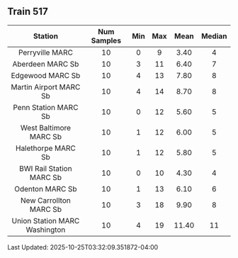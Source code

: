 ## Train 517

| Station | Num Samples | Min | Max | Mean | Median |
| :-----: | :---------: | :-: | :-: | :--: | :----: |
| Perryville MARC | 10 | 0 | 9 | 3.40 | 4 |
| Aberdeen MARC Sb | 10 | 3 | 11 | 6.40 | 7 |
| Edgewood MARC Sb | 10 | 4 | 13 | 7.80 | 8 |
| Martin Airport MARC Sb | 10 | 4 | 14 | 8.70 | 8 |
| Penn Station MARC Sb | 10 | 0 | 12 | 5.60 | 5 |
| West Baltimore MARC Sb | 10 | 1 | 12 | 6.00 | 5 |
| Halethorpe MARC Sb | 10 | 1 | 12 | 5.80 | 5 |
| BWI Rail Station MARC Sb | 10 | 0 | 10 | 4.30 | 4 |
| Odenton MARC Sb | 10 | 1 | 13 | 6.10 | 6 |
| New Carrollton MARC Sb | 10 | 3 | 18 | 9.90 | 8 |
| Union Station MARC Washington | 10 | 4 | 19 | 11.40 | 11 |


Last Updated: 2025-10-25T03:32:09.351872-04:00